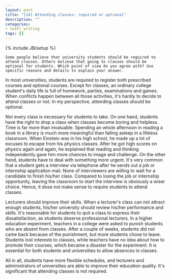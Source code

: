```yaml
---
layout: post
title: "[14] Attending classes: required or optional"
description: ""
categories:
- toefl writing 
tags: []
---
```

{% include JB/setup %}

	Some people believe that university students should be required to attend classes. Others believe that going to classes should be optional for students. Which point of view do you agree with? Use specific reasons and details to explain your answer.
	

In most universities, students are required to register both prescribed courses and optional courses. Except for classes, an ordinary college student's daily life is full of homework, parties, examinations and games. When conflicts happen between all those activities, it's hardly to decide to attend classes or not. In my perspective, attending classes should be optional.

Not every class is necessary for students to take. On one hand, students have the right to drop a class when classes become boring and helpless. Time is far more than invaluable. Spending an whole afternoon in reading a book in a library is much more meaningful than falling asleep in a lifeless classroom. When Einstein was in his high school, he made up a lot of excuses to escape from his physics classes. After he got high scores on physics again and again, he explained that reading and thinking independently gave him more chances to image and challenge. On the other hand, students have to deal with something more urgent. It's very common that a student gets a interview via telephone after he sends out a job or internship application mail. None of interviewers are willing to wait for a candidate to finish his/her class. Compared to losing the job or internship opportunity, leaving the classroom to start the interview is obviously a wiser choice. Hence, it dose not make sense to require students to attend classes.

Lecturers should improve their skills. When a lecturer's class can not attract enough students, his/her university should review his/her performance and skills. It's reasonable for students to quit a class to express their dissatisfaction, as students deserve professional lecturers. In a higher education experiment, teachers in a college were asked to punish students who are absent from classes. After a couple of weeks, students did not came back because of the punishment, but more students chose to leave. Students lost interests to classes, while teachers have no idea about how to promote their courses, which became a disaster for the experiment. It is essential for both students and universities to allow absences in classes.

All in all, students have more flexible schedules, and lecturers and administrators of universities are able to improve their education quality. It's significant that attending classes is not required.